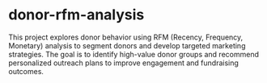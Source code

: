 # donor-rfm-analysis
This project explores donor behavior using RFM (Recency, Frequency, Monetary) analysis to segment donors and develop targeted marketing strategies. The goal is to identify high-value donor groups and recommend personalized outreach plans to improve engagement and fundraising outcomes.
